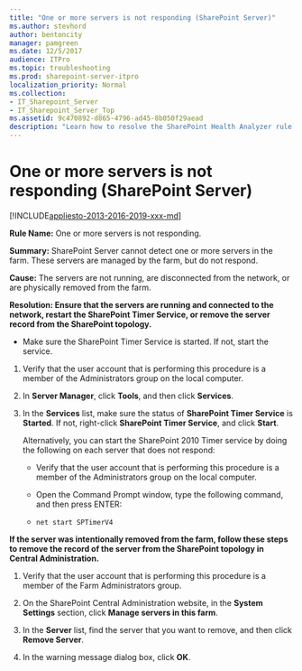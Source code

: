 ```yaml
---
title: "One or more servers is not responding (SharePoint Server)"
ms.author: stevhord
author: bentoncity
manager: pamgreen
ms.date: 12/5/2017
audience: ITPro
ms.topic: troubleshooting
ms.prod: sharepoint-server-itpro
localization_priority: Normal
ms.collection:
- IT_Sharepoint_Server
- IT_Sharepoint_Server_Top
ms.assetid: 9c470892-d865-4796-ad45-8b050f29aead
description: "Learn how to resolve the SharePoint Health Analyzer rule: One or more servers is not responding, for SharePoint Server."
---
```


# One or more servers is not responding (SharePoint Server)

[!INCLUDE[appliesto-2013-2016-2019-xxx-md](../includes/appliesto-2013-2016-2019-xxx-md.md)] 
  
 **Rule Name:** One or more servers is not responding. 
  
 **Summary:** SharePoint Server cannot detect one or more servers in the farm. These servers are managed by the farm, but do not respond. 
  
 **Cause:** The servers are not running, are disconnected from the network, or are physically removed from the farm. 
  
 **Resolution: Ensure that the servers are running and connected to the network, restart the SharePoint Timer Service, or remove the server record from the SharePoint topology.**
  
- Make sure the SharePoint Timer Service is started. If not, start the service. 
    
1. Verify that the user account that is performing this procedure is a member of the Administrators group on the local computer.
    
2. In **Server Manager**, click **Tools**, and then click **Services**.
    
3. In the **Services** list, make sure the status of **SharePoint Timer Service** is **Started**. If not, right-click **SharePoint Timer Service**, and click **Start**.
    
    Alternatively, you can start the SharePoint 2010 Timer service by doing the following on each server that does not respond:

    - Verify that the user account that is performing this procedure is a member of the Administrators group on the local computer.

    - Open the Command Prompt window, type the following command, and then press ENTER:

    - `net start SPTimerV4`
    
**If the server was intentionally removed from the farm, follow these steps to remove the record of the server from the SharePoint topology in Central Administration.**
    
1. Verify that the user account that is performing this procedure is a member of the Farm Administrators group.
    
2. On the SharePoint Central Administration website, in the **System Settings** section, click **Manage servers in this farm**.
    
3. In the **Server** list, find the server that you want to remove, and then click **Remove Server**.
    
4. In the warning message dialog box, click **OK**.
    

